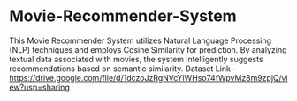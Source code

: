 # Movie-Recommender-System
This Movie Recommender System utilizes Natural Language Processing (NLP) techniques and employs Cosine Similarity for prediction. By analyzing textual data associated with movies, the system intelligently suggests recommendations based on semantic similarity.
Dataset Link - https://drive.google.com/file/d/1dczoJzRgNVcYlWHso74fWpvMz8m9zpjQ/view?usp=sharing
